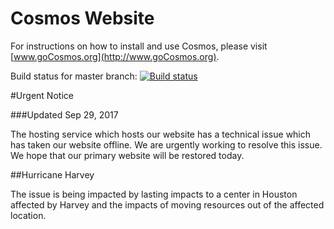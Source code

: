 # Cosmos Website

For instructions on how to install and use Cosmos, please visit [www.goCosmos.org](http://www.goCosmos.org).

Build status for master branch:
[![Build status](https://ci.appveyor.com/api/projects/status/kust7g5dlnykhkaf/branch/master?svg=true)](https://ci.appveyor.com/project/CosmosOS/cosmos/branch/master)

#Urgent Notice

###Updated Sep 29, 2017

The hosting service which hosts our website has a technical issue which has taken our website offline. We are urgently working to resolve this issue. We hope that our primary website will be restored today.

##Hurricane Harvey

The issue is being impacted by lasting impacts to a center in Houston affected by Harvey and the impacts of moving resources out of the affected location.
